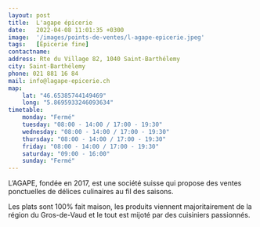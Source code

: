 ```yaml
---
layout: post
title:  L'agape épicerie
date:   2022-04-08 11:01:35 +0300
image:  '/images/points-de-ventes/l-agape-epicerie.jpeg'
tags:   [Épicerie fine]
contactname: 
address: Rte du Village 82, 1040 Saint-Barthélemy
city: Saint-Barthélemy
phone: 021 881 16 84
mail: info@lagape-epicerie.ch
map:
    lat: "46.65385744149469"
    long: "5.8695933246093634"
timetable:
    monday: "Fermé"
    tuesday: "08:00 - 14:00 / 17:00 - 19:30"
    wednesday: "08:00 - 14:00 / 17:00 - 19:30"
    thursday: "08:00 - 14:00 / 17:00 - 19:30"
    friday: "08:00 - 14:00 / 17:00 - 19:30"
    saturday: "09:00 - 16:00"
    sunday: "Fermé"
---
```


L’AGAPE, fondée en 2017, est une société suisse qui propose des ventes ponctuelles de délices culinaires au fil des saisons.

Les plats sont 100% fait maison, les produits viennent majoritairement de la région du Gros-de-Vaud et le tout est mijoté par des cuisiniers passionnés.